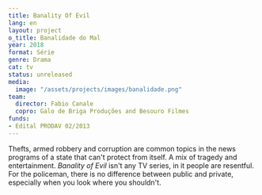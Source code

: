 ```yaml
---
title: Banality Of Evil
lang: en
layout: project
o_title: Banalidade do Mal
year: 2018
format: Série
genre: Drama
cat: tv
status: unreleased
media:
  image: "/assets/projects/images/banalidade.png"
team:
  director: Fabio Canale
  copro: Galo de Briga Produções and Besouro Filmes
funds:
- Edital PRODAV 02/2013
---
```


Thefts, armed robbery and corruption are common topics in the news programs of a state that can't protect from itself. A mix of tragedy and entertainment. _Banality of Evil_ isn't any TV series, in it people are resentful. For the policeman, there is no difference between public and private, especially when you look where you shouldn't.
